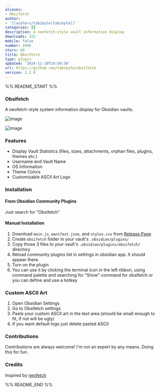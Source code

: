 ```yaml
---
aliases:
- Obsifetch
author:
- '[[authors/tabibyte|tabibyte]]'
categories: []
description: A neofetch-style vault information display
downloads: 322
mobile: false
number: 2046
stars: 60
title: Obsifetch
type: plugin
updated: '2024-11-19T19:50:50'
url: https://github.com/tabibyte/obsifetch
version: 1.3.0
---
```


%% README_START %%

### Obsifetch

A neofetch-style system information display for Obsidian vaults.

![image](https://github.com/user-attachments/assets/c3cd2c6e-8d7a-4e03-b529-cb471ef8d2b6)

![image](https://github.com/user-attachments/assets/a7902d47-1b4c-4881-9b1b-43c6aec842fb)


### Features

- Display Vault Statistics (files, sizes, attachments, orphan files, plugins, themes etc.)
- Username and Vault Name
- OS Information
- Theme Colors
- Customizable ASCII Art Logo

### Installation

#### From Obsidian Community Plugins

Just search for "Obsifetch"

#### Manual Installation

1. Download `main.js`, `manifest.json`, and `styles.css` from [Release Page](https://github.com/tabibyte/obsifetch/releases)
2. Create `obsifetch` folder in your vault's `.obsidian/plugins/`
3. Copy those 3 files to your vault's `.obsidian/plugins/obsifetch/` directory
4. Reload community plugins list in settings in obsidian app. It should appear there.
5. Turn on the plugin
6. You can use it by clicking the terminal icon in the left ribbon, using command palette and searching for "Show" command for obsifetch or you can define and use a hotkey

### Custom ASCII Art

1. Open Obsidian Settings
2. Go to Obsifetch settings
3. Paste your custom ASCII art in the text area
(should be small enough to fit, if not will be ugly)
4. If you want default logo just delete pasted ASCII

### Contributions

Contributions are always welcome! I'm not an expert by any means. Doing this for fun.

### Credits

Inspired by [neofetch](https://github.com/dylanaraps/neofetch)


%% README_END %%